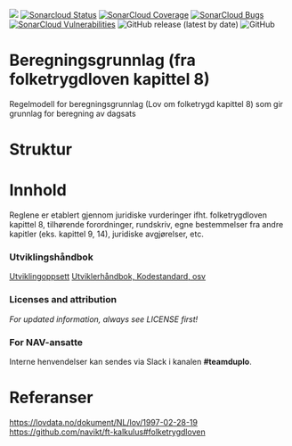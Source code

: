 ![](https://github.com/navikt/folketrygdloven-beregningsgrunnlag-regelmodell/workflows/Bygg%20og%20deploy/badge.svg) 
[![Sonarcloud Status](https://sonarcloud.io/api/project_badges/measure?project=navikt_folketrygdloven-beregningsgrunnlag-regelmodell&metric=alert_status)](https://sonarcloud.io/dashboard?id=navikt_folketrygdloven-beregningsgrunnlag-regelmodell) 
[![SonarCloud Coverage](https://sonarcloud.io/api/project_badges/measure?project=navikt_folketrygdloven-beregningsgrunnlag-regelmodell&metric=coverage)](https://sonarcloud.io/component_measures/metric/coverage/list?id=navikt_folketrygdloven-beregningsgrunnlag-regelmodell)
[![SonarCloud Bugs](https://sonarcloud.io/api/project_badges/measure?project=navikt_folketrygdloven-beregningsgrunnlag-regelmodell&metric=bugs)](https://sonarcloud.io/component_measures/metric/reliability_rating/list?id=navikt_folketrygdloven-beregningsgrunnlag-regelmodell)
[![SonarCloud Vulnerabilities](https://sonarcloud.io/api/project_badges/measure?project=navikt_folketrygdloven-beregningsgrunnlag-regelmodell&metric=vulnerabilities)](https://sonarcloud.io/component_measures/metric/security_rating/list?id=navikt_folketrygdloven-beregningsgrunnlag-regelmodell)
![GitHub release (latest by date)](https://img.shields.io/github/v/release/navikt/folketrygdloven-beregningsgrunnlag-regelmodell)
![GitHub](https://img.shields.io/github/license/navikt/folketrygdloven-beregningsgrunnlag-regelmodell)

# Beregningsgrunnlag (fra folketrygdloven kapittel 8)
Regelmodell for beregningsgrunnlag (Lov om folketrygd kapittel 8) som gir grunnlag for beregning av dagsats

# Struktur

# Innhold
Reglene er etablert gjennom juridiske vurderinger ifht. folketrygdloven kapittel 8, tilhørende forordninger, rundskriv, egne bestemmelser fra andre kapitler (eks. kapittel 9, 14), juridiske avgjørelser, etc.

### Utviklingshåndbok
[Utviklingoppsett](https://confluence.adeo.no/display/LVF/60+Utviklingsoppsett)
[Utviklerhåndbok, Kodestandard, osv](https://confluence.adeo.no/pages/viewpage.action?pageId=190254327)

### Licenses and attribution
*For updated information, always see LICENSE first!*

### For NAV-ansatte
Interne henvendelser kan sendes via Slack i kanalen **#teamduplo**.

# Referanser
https://lovdata.no/dokument/NL/lov/1997-02-28-19
https://github.com/navikt/ft-kalkulus#folketrygdloven

